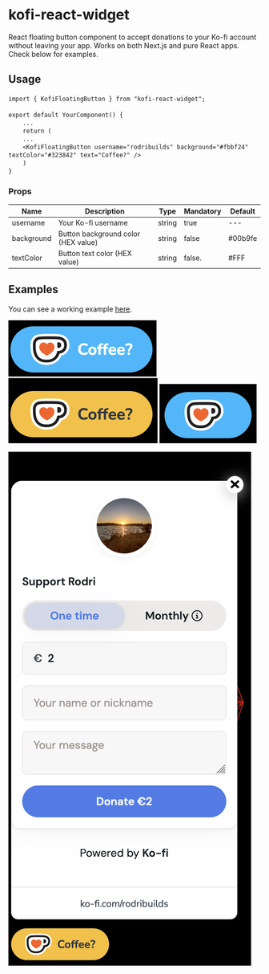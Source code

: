 # kofi-react-widget

React floating button component to accept donations to your Ko-fi account without leaving your app. Works on both Next.js and pure React apps.
Check below for examples.


## Usage

    import { KofiFloatingButton } from "kofi-react-widget";
    
    export default YourComponent() {
        ...
        return (
        ...
        <KofiFloatingButton username="rodribuilds" background="#fbbf24" textColor="#323842" text="Coffee?" />
        )
    }
    
### Props

| Name          |                 Description        |     Type      |   Mandatory   | Default
| ------------- |------------------------------------| ------------- | ------------- | --------
| username      |Your Ko-fi username                 |     string    |     true      | ---
| background    |Button background color (HEX value) |     string    |    false      | #00b9fe
| textColor     |Button text color (HEX value)       |     string    |    false.     | #FFF

## Examples

You can see a working example [here](https://kinggizzardlastrelease.vercel.app/).

![](screenshots/blue.png)
![](screenshots/yellow.png)
![](screenshots/bluenotext.png)

![](screenshots/fullwidget.png)
